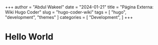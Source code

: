 +++
author = "Abdul Wakeel"
date = "2024-01-21"
title = "Página Externa: Wiki Hugo Coder"
slug = "hugo-coder-wiki"
tags = [
    "hugo",
    "development",
    "themes"
]
categories = [
    "Development",
]
+++


# Hello World
